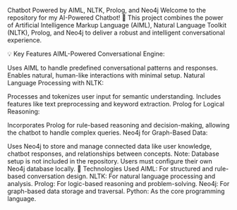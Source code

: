 Chatbot Powered by AIML, NLTK, Prolog, and Neo4j
Welcome to the repository for my AI-Powered Chatbot! 🚀 This project combines the power of Artificial Intelligence Markup Language (AIML), Natural Language Toolkit (NLTK), Prolog, and Neo4j to deliver a robust and intelligent conversational experience.

💡 Key Features
AIML-Powered Conversational Engine:

Uses AIML to handle predefined conversational patterns and responses.
Enables natural, human-like interactions with minimal setup.
Natural Language Processing with NLTK:

Processes and tokenizes user input for semantic understanding.
Includes features like text preprocessing and keyword extraction.
Prolog for Logical Reasoning:

Incorporates Prolog for rule-based reasoning and decision-making, allowing the chatbot to handle complex queries.
Neo4j for Graph-Based Data:

Uses Neo4j to store and manage connected data like user knowledge, chatbot responses, and relationships between concepts.
Note: Database setup is not included in the repository. Users must configure their own Neo4j database locally.
🚀 Technologies Used
AIML: For structured and rule-based conversation design.
NLTK: For natural language processing and analysis.
Prolog: For logic-based reasoning and problem-solving.
Neo4j: For graph-based data storage and traversal.
Python: As the core programming language.
